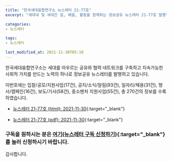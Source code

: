 ```yaml
---
title: "한국세대융합연구소 뉴스레터 21-77호"
excerpt: "세대내 및 세대간 일, 배움, 활동을 함께하는 정보공유 뉴스레터 21-77호 발행" 

categories:
- 뉴스레터

tags:
- 뉴스레터

last_modified_at: 2021-11-30T05:10
---
```


한국세대융합연구소는 세대를 아우르는 공유와 협력 네트워크를 구축하고 지속가능한 사회적 가치를 만드는 노력의 하나로 정보공유 뉴스레터를 발행하고 있습니다.

이번호에는 입찰/공모/지원사업(17건), 공지/소식/알림(93건), 일자리/채용(31건), 행사/캠페인(16건), 보도/기사(58건), 중소벤처 지원사업(55건), 총 270건의 정보를 수록하였습니다.

* [뉴스레터 21-77호 (html): 2021-11-30](https://gcrcenter.github.io/assets/htmls/gcrc_news_letter_20211130.html){:target="_blank"}

* [뉴스레터 21-77호 (pdf): 2021-11-30](https://gcrcenter.github.io/assets/pdfs/news_letter_20211130.pdf){:target="_blank"}


### 구독을 원하시는 분은 [여기(뉴스레터 구독 신청하기)](https://forms.gle/MJ5gVHCdunBXXWVB7){:target="_blank"} 를 눌러 신청하시기 바랍니다.


감사합니다.